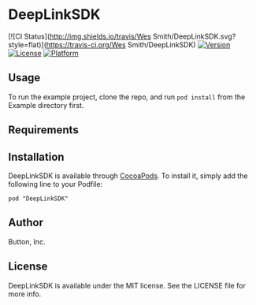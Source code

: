 # DeepLinkSDK

[![CI Status](http://img.shields.io/travis/Wes Smith/DeepLinkSDK.svg?style=flat)](https://travis-ci.org/Wes Smith/DeepLinkSDK)
[![Version](https://img.shields.io/cocoapods/v/DeepLinkSDK.svg?style=flat)](http://cocoadocs.org/docsets/DeepLinkSDK)
[![License](https://img.shields.io/cocoapods/l/DeepLinkSDK.svg?style=flat)](http://cocoadocs.org/docsets/DeepLinkSDK)
[![Platform](https://img.shields.io/cocoapods/p/DeepLinkSDK.svg?style=flat)](http://cocoadocs.org/docsets/DeepLinkSDK)

## Usage

To run the example project, clone the repo, and run `pod install` from the Example directory first.

## Requirements

## Installation

DeepLinkSDK is available through [CocoaPods](http://cocoapods.org). To install
it, simply add the following line to your Podfile:

    pod "DeepLinkSDK"

## Author

Button, Inc.

## License

DeepLinkSDK is available under the MIT license. See the LICENSE file for more info.
